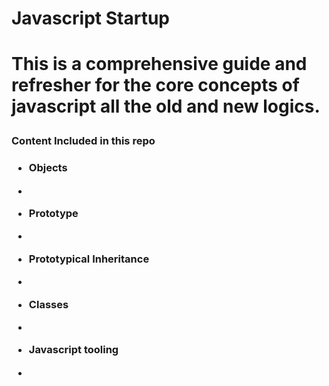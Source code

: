 <h1>Javascript Startup<h1>

<p>This is a comprehensive guide and refresher for the core concepts of javascript all the old and new logics.<p>
<h3>Content Included in this repo<h3>
<ul>
<li><p>Objects<p><li>
<li><p>Prototype<p><li>
<li><p>Prototypical Inheritance<p><li>
<li><p>Classes<p><li>
<li><p>Javascript tooling<p><li>
<ul>
